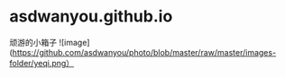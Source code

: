 # asdwanyou.github.io
顽游的小箱子
![image](https://github.com/asdwanyou/photo/blob/master/raw/master/images-folder/yeqi.png）
